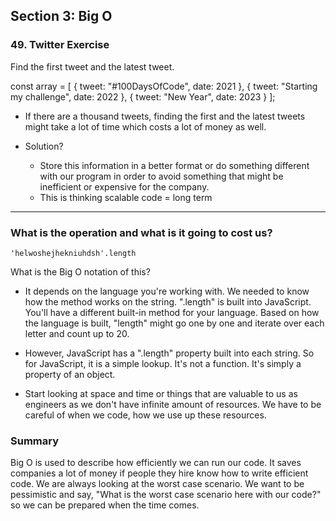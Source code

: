 ## Section 3: Big O

### 49. Twitter Exercise

Find the first tweet and the latest tweet.

const array = [
    {
        tweet: "#100DaysOfCode",
        date: 2021
    },
    {
        tweet: "Starting my challenge",
        date: 2022
    },
    {
        tweet: "New Year",
        date: 2023
    }
];

+ If there are a thousand tweets, finding the first and the latest tweets might take a lot of time which costs a lot of money as well.

+ Solution? 
    * Store this information in a better format or do something different with our program in order to avoid something that might be inefficient or expensive for the company. 
    * This is thinking scalable code = long term 

---

### What is the operation and what is it going to cost us?

`'helwoshejhekniuhdsh'.length`

What is the Big O notation of this?

+ It depends on the language you're working with. We needed to know how the method works on the string. ".length" is built into JavaScript. You'll have a different built-in method for your language. Based on how the language is built, "length" might go one by one and iterate over each letter and count up to 20.


+ However, JavaScript has a ".length" property built into each string. So for JavaScript, it is a simple lookup. It's not a function. It's simply a property of an object.


+ Start looking at space and time or things that are valuable to us as engineers as we don't have infinite amount of resources. We have to be careful of when we code, how we use up these resources. 

### Summary

Big O is used to describe how efficiently we can run our code. It saves companies a lot of money if people they hire know how to write efficient code. We are always looking at the worst case scenario. We want to be pessimistic and say, "What is the worst case scenario here with our code?" so we can be prepared when the time comes.
